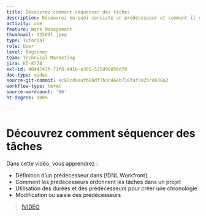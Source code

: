 ```yaml
---
title: Découvrez comment séquencer des tâches
description: Découvrez en quoi consiste un prédécesseur et comment il ordonne les tâches dans un projet. Apprenez ensuite à utiliser les durées et les prédécesseurs pour créer une chronologie.
activity: use
feature: Work Management
thumbnail: 335091.jpeg
type: Tutorial
role: User
level: Beginner
team: Technical Marketing
jira: KT-8778
exl-id: 4044743f-71f8-4416-a365-575d90d5bd70
doc-type: video
source-git-commit: ec82cd0aafb89df7b3c46eb716faf3a25cd438a2
workflow-type: tm+mt
source-wordcount: '66'
ht-degree: 100%

---
```


# Découvrez comment séquencer des tâches

Dans cette vidéo, vous apprendrez :

* Définition d’un prédécesseur dans [!DNL  Workfront]
* Comment les prédécesseurs ordonnent les tâches dans un projet
* Utilisation des durées et des prédécesseurs pour créer une chronologie
* Modification ou saisie des prédécesseurs

>[!VIDEO](https://video.tv.adobe.com/v/335091/?quality=12&learn=on)

<!---
Learn more urls
There's a lot more you can learn about predecessors, such as dependency type and lag. [!DNL Workfront] recommends getting the basics down first, then pulling those other features into your project planning. If you're curious, here are some articles about additional functionality.
Overview of task predecessors
Create predecessor relationships by chaining tasks
Creating a predecessor relationship on the task list
Overview of lag types
Overview of task dependency types
--->
